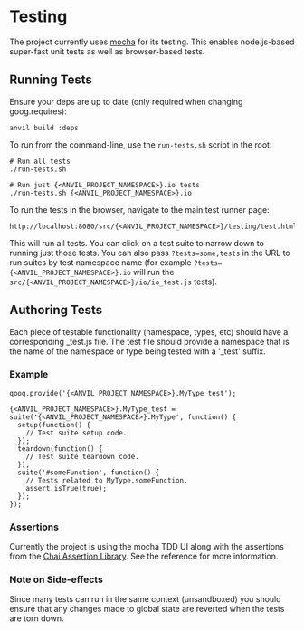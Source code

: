 # Testing

The project currently uses [mocha](http://visionmedia.github.com/mocha/) for
its testing. This enables node.js-based super-fast unit tests as well as
browser-based tests.

## Running Tests

Ensure your deps are up to date (only required when changing goog.requires):

    anvil build :deps

To run from the command-line, use the `run-tests.sh` script in the root:

    # Run all tests
    ./run-tests.sh

    # Run just {<ANVIL_PROJECT_NAMESPACE>}.io tests
    ./run-tests.sh {<ANVIL_PROJECT_NAMESPACE>}.io

To run the tests in the browser, navigate to the main test runner page:

    http://localhost:8080/src/{<ANVIL_PROJECT_NAMESPACE>}/testing/test.html

This will run all tests. You can click on a test suite to narrow down to running
just those tests. You can also pass `?tests=some,tests` in the URL to run suites
by test namespace name (for example `?tests={<ANVIL_PROJECT_NAMESPACE>}.io` will run the
`src/{<ANVIL_PROJECT_NAMESPACE>}/io/io_test.js` tests).

## Authoring Tests

Each piece of testable functionality (namespace, types, etc) should have a
corresponding _test.js file. The test file should provide a namespace that
is the name of the namespace or type being tested with a '_test' suffix.

### Example

    goog.provide('{<ANVIL_PROJECT_NAMESPACE>}.MyType_test');

    {<ANVIL_PROJECT_NAMESPACE>}.MyType_test = suite('{<ANVIL_PROJECT_NAMESPACE>}.MyType', function() {
      setup(function() {
        // Test suite setup code.
      });
      teardown(function() {
        // Test suite teardown code.
      });
      suite('#someFunction', function() {
        // Tests related to MyType.someFunction.
        assert.isTrue(true);
      });
    });

### Assertions

Currently the project is using the mocha TDD UI along with the assertions from
the [Chai Assertion Library](http://chaijs.com/api/assert/). See the reference
for more information.

### Note on Side-effects

Since many tests can run in the same context (unsandboxed) you should ensure
that any changes made to global state are reverted when the tests are torn down.
